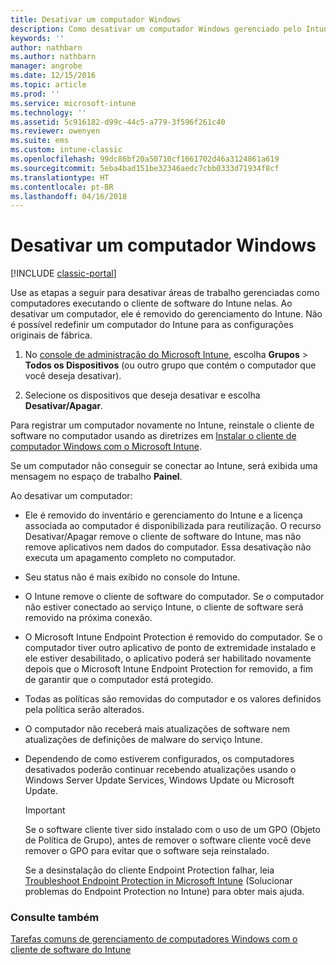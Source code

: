 ```yaml
---
title: Desativar um computador Windows
description: Como desativar um computador Windows gerenciado pelo Intune.
keywords: ''
author: nathbarn
ms.author: nathbarn
manager: angrobe
ms.date: 12/15/2016
ms.topic: article
ms.prod: ''
ms.service: microsoft-intune
ms.technology: ''
ms.assetid: 5c916182-d99c-44c5-a779-3f596f261c40
ms.reviewer: owenyen
ms.suite: ems
ms.custom: intune-classic
ms.openlocfilehash: 99dc86bf20a50710cf1661702d46a3124861a619
ms.sourcegitcommit: 5eba4bad151be32346aedc7cbb0333d71934f8cf
ms.translationtype: HT
ms.contentlocale: pt-BR
ms.lasthandoff: 04/16/2018
---
```

# <a name="retire-a-windows-pc"></a>Desativar um computador Windows

[!INCLUDE [classic-portal](../includes/classic-portal.md)]

Use as etapas a seguir para desativar áreas de trabalho gerenciadas como computadores executando o cliente de software do Intune nelas. Ao desativar um computador, ele é removido do gerenciamento do Intune. Não é possível redefinir um computador do Intune para as configurações originais de fábrica.

1.  No [console de administração do Microsoft Intune](https://manage.microsoft.com/), escolha **Grupos** &gt; **Todos os Dispositivos** (ou outro grupo que contém o computador que você deseja desativar).

2.  Selecione os dispositivos que deseja desativar e escolha **Desativar/Apagar**.

Para registrar um computador novamente no Intune, reinstale o cliente de software no computador usando as diretrizes em [Instalar o cliente de computador Windows com o Microsoft Intune](install-the-windows-pc-client-with-microsoft-intune.md).

Se um computador não conseguir se conectar ao Intune, será exibida uma mensagem no espaço de trabalho **Painel**.

Ao desativar um computador:

-   Ele é removido do inventário e gerenciamento do Intune e a licença associada ao computador é disponibilizada para reutilização. O recurso Desativar/Apagar remove o cliente de software do Intune, mas não remove aplicativos nem dados do computador. Essa desativação não executa um apagamento completo no computador.

-   Seu status não é mais exibido no console do Intune.

-   O Intune remove o cliente de software do computador. Se o computador não estiver conectado ao serviço Intune, o cliente de software será removido na próxima conexão.

-   O Microsoft Intune Endpoint Protection é removido do computador. Se o computador tiver outro aplicativo de ponto de extremidade instalado e ele estiver desabilitado, o aplicativo poderá ser habilitado novamente depois que o Microsoft Intune Endpoint Protection for removido, a fim de garantir que o computador está protegido.

-   Todas as políticas são removidas do computador e os valores definidos pela política serão alterados.

-   O computador não receberá mais atualizações de software nem atualizações de definições de malware do serviço Intune.

-   Dependendo de como estiverem configurados, os computadores desativados poderão continuar recebendo atualizações usando o Windows Server Update Services, Windows Update ou Microsoft Update.

    > [!IMPORTANT]
    > Se o software cliente tiver sido instalado com o uso de um GPO (Objeto de Política de Grupo), antes de remover o software cliente você deve remover o GPO para evitar que o software seja reinstalado.

    Se a desinstalação do cliente Endpoint Protection falhar, leia [Troubleshoot Endpoint Protection in Microsoft Intune](/intune-classic/troubleshoot/troubleshoot-endpoint-protection-in-microsoft-intune) (Solucionar problemas do Endpoint Protection no Intune) para obter mais ajuda.

### <a name="see-also"></a>Consulte também

[Tarefas comuns de gerenciamento de computadores Windows com o cliente de software do Intune](common-windows-pc-management-tasks-with-the-microsoft-intune-computer-client.md)